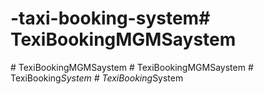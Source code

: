 # -taxi-booking-system#   T e x i B o o k i n g M G M S a y s t e m  
 #   T e x i B o o k i n g M G M S a y s t e m  
 #   T e x i B o o k i n g M G M S a y s t e m  
 #   T e x i B o o k i n g _ S y s t e m  
 #   T e x i B o o k i n g _ S y s t e m  
 